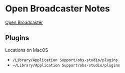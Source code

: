 # Open Broadcaster Notes

[Open Broadcaster](https://obsproject.com/)

## Plugins

Locations on MacOS

* `/Library/Application Support/obs-studio/plugins`
* `~/Library/Application Support/obs-studio/plugins`

